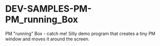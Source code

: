 # DEV-SAMPLES-PM-PM_running_Box
PM "running" Box - catch me! Silly demo program that creates a tiny PM window and moves it around the screen.
